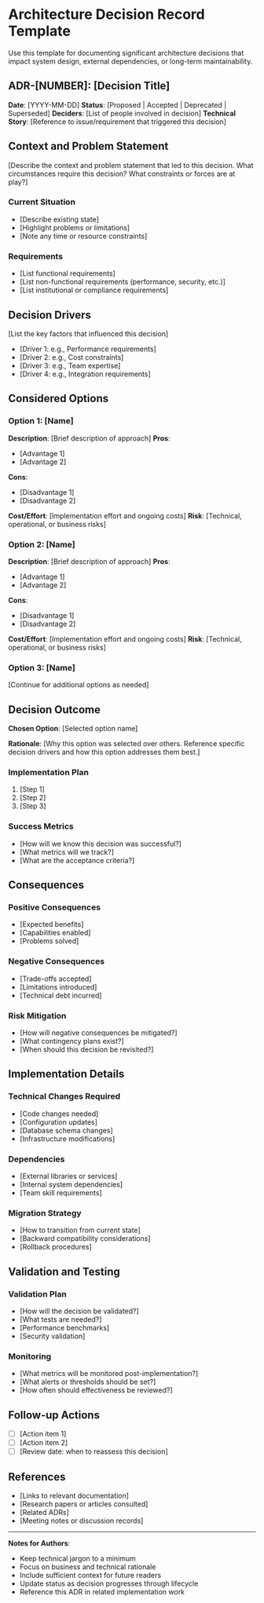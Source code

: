 # Architecture Decision Record Template

Use this template for documenting significant architecture decisions that impact system design, external dependencies, or long-term maintainability.

## ADR-[NUMBER]: [Decision Title]

**Date**: [YYYY-MM-DD]
**Status**: [Proposed | Accepted | Deprecated | Superseded]
**Deciders**: [List of people involved in decision]
**Technical Story**: [Reference to issue/requirement that triggered this decision]

## Context and Problem Statement

[Describe the context and problem statement that led to this decision. What circumstances require this decision? What constraints or forces are at play?]

### Current Situation
- [Describe existing state]
- [Highlight problems or limitations]
- [Note any time or resource constraints]

### Requirements
- [List functional requirements]
- [List non-functional requirements (performance, security, etc.)]
- [List institutional or compliance requirements]

## Decision Drivers

[List the key factors that influenced this decision]

- [Driver 1: e.g., Performance requirements]
- [Driver 2: e.g., Cost constraints]
- [Driver 3: e.g., Team expertise]
- [Driver 4: e.g., Integration requirements]

## Considered Options

### Option 1: [Name]
**Description**: [Brief description of approach]
**Pros**:
- [Advantage 1]
- [Advantage 2]

**Cons**:
- [Disadvantage 1]
- [Disadvantage 2]

**Cost/Effort**: [Implementation effort and ongoing costs]
**Risk**: [Technical, operational, or business risks]

### Option 2: [Name]
**Description**: [Brief description of approach]
**Pros**:
- [Advantage 1]
- [Advantage 2]

**Cons**:
- [Disadvantage 1]
- [Disadvantage 2]

**Cost/Effort**: [Implementation effort and ongoing costs]
**Risk**: [Technical, operational, or business risks]

### Option 3: [Name]
[Continue for additional options as needed]

## Decision Outcome

**Chosen Option**: [Selected option name]

**Rationale**: [Why this option was selected over others. Reference specific decision drivers and how this option addresses them best.]

### Implementation Plan
1. [Step 1]
2. [Step 2]
3. [Step 3]

### Success Metrics
- [How will we know this decision was successful?]
- [What metrics will we track?]
- [What are the acceptance criteria?]

## Consequences

### Positive Consequences
- [Expected benefits]
- [Capabilities enabled]
- [Problems solved]

### Negative Consequences
- [Trade-offs accepted]
- [Limitations introduced]
- [Technical debt incurred]

### Risk Mitigation
- [How will negative consequences be mitigated?]
- [What contingency plans exist?]
- [When should this decision be revisited?]

## Implementation Details

### Technical Changes Required
- [Code changes needed]
- [Configuration updates]
- [Database schema changes]
- [Infrastructure modifications]

### Dependencies
- [External libraries or services]
- [Internal system dependencies]
- [Team skill requirements]

### Migration Strategy
- [How to transition from current state]
- [Backward compatibility considerations]
- [Rollback procedures]

## Validation and Testing

### Validation Plan
- [How will the decision be validated?]
- [What tests are needed?]
- [Performance benchmarks]
- [Security validation]

### Monitoring
- [What metrics will be monitored post-implementation?]
- [What alerts or thresholds should be set?]
- [How often should effectiveness be reviewed?]

## Follow-up Actions

- [ ] [Action item 1]
- [ ] [Action item 2]
- [ ] [Review date: when to reassess this decision]

## References

- [Links to relevant documentation]
- [Research papers or articles consulted]
- [Related ADRs]
- [Meeting notes or discussion records]

---

**Notes for Authors**:
- Keep technical jargon to a minimum
- Focus on business and technical rationale
- Include sufficient context for future readers
- Update status as decision progresses through lifecycle
- Reference this ADR in related implementation work
